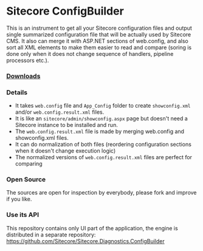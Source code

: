 # Sitecore ConfigBuilder

This is an instrument to get all your Sitecore configuration files and output single summarized configuration file that will be actually used by Sitecore CMS. It also can merge it with ASP.NET sections of web.config, and also sort all XML elements to make them easier to read and compare (soring is done only when it does not change sequence of handlers, pipeline processors etc.). 

### [Downloads](https://github.com/Sitecore/Sitecore-Config-Builder/releases)

### Details

* It takes `web.config` file and `App_Config` folder to create `showconfig.xml` and/or `web.config.result.xml` files.
* It is like an `sitecore/admin/showconfig.aspx` page but doesn't need a Sitecore instance to be installed and run.
* The `web.config.result.xml` file is made by merging web.config and showconfig.xml files.
* It can do normalization of both files (reordering configuration sections when it doesn't change execution logic)
* The normalized versions of `web.config.result.xml` files are perfect for comparing 

### Open Source

The sources are open for inspection by everybody, please fork and improve if you like. 

### Use its API

This repository contains only UI part of the application, the engine is distributed in a separate repository:
https://github.com/Sitecore/Sitecore.Diagnostics.ConfigBuilder

